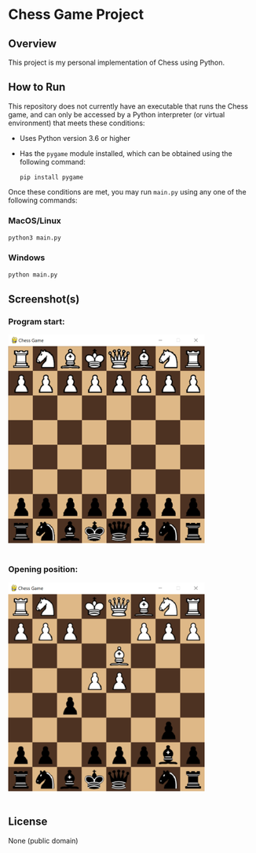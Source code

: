 # Chess Game Project

## Overview

This project is my personal implementation of Chess using Python.

## How to Run

This repository does not currently have an executable that runs the Chess game, and can only be accessed by a Python interpreter (or virtual environment) that meets these conditions:

- Uses Python version 3.6 or higher
- Has the `pygame` module installed, which can be obtained using the following command:

  ```
  pip install pygame
  ```

Once these conditions are met, you may run `main.py` using any one of the following commands:

### MacOS/Linux

```
python3 main.py
```

### Windows

```
python main.py
```

## Screenshot(s)

### Program start:

<img src="./images/screenshots/Chess-Game-Start-Screenshot.png" alt="Chess Game Start Window" width="400"/>
<br>
<br>

### Opening position:

<img src="./images/screenshots/Chess-Game-Opening-Screenshot.png" alt="Chess Game Opening Moves" width="400"/>
<br>
<br>

## License

None (public domain)
